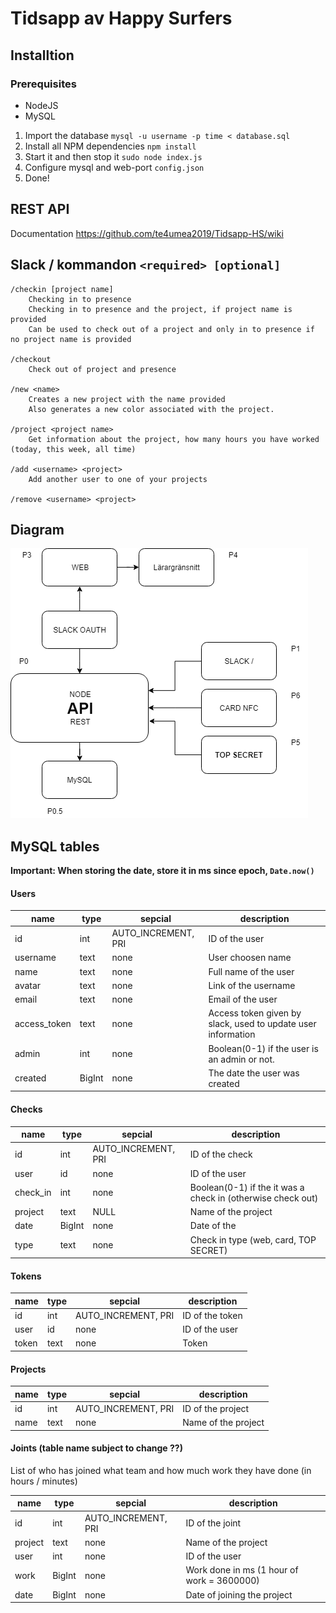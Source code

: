 # Tidsapp av Happy Surfers

## Installtion

### Prerequisites
* NodeJS
* MySQL

1. Import the database `mysql -u username -p time < database.sql`
2. Install all NPM dependencies `npm install`
3. Start it and then stop it `sudo node index.js`
4. Configure mysql and web-port `config.json`
5. Done!

## REST API
Documentation https://github.com/te4umea2019/Tidsapp-HS/wiki

## Slack / kommandon `<required> [optional]`

    /checkin [project name]
        Checking in to presence
        Checking in to presence and the project, if project name is provided
        Can be used to check out of a project and only in to presence if no project name is provided
        
    /checkout
        Check out of project and presence

    /new <name>
        Creates a new project with the name provided
        Also generates a new color associated with the project.

    /project <project name>
        Get information about the project, how many hours you have worked (today, this week, all time)

    /add <username> <project> 
        Add another user to one of your projects
        
    /remove <username> <project> 


## Diagram
![](img/diagram.png)


## MySQL tables

**Important: When storing the date, store it in ms since epoch, ```Date.now()```**

#### Users
name | type | sepcial | description
--- | --- | --- | ---
id | int | AUTO_INCREMENT, PRI | ID of the user
username | text |none | User choosen name
name | text | none | Full name of the user
avatar | text | none | Link of the username
email | text | none | Email of the user
access_token | text | none | Access token given by slack, used to update user information
admin | int | none | Boolean(0-1) if the user is an admin or not.
created | BigInt | none | The date the user was created

#### Checks
name | type | sepcial | description
--- | --- | --- | ---
id | int | AUTO_INCREMENT, PRI | ID of the check
user | id |none | ID of the user
check_in | int | none | Boolean(0-1) if the it was a check in (otherwise check out)
project | text | NULL | Name of the project
date | BigInt | none | Date of the
type | text | none | Check in type (web, card, TOP SECRET)

#### Tokens

name | type | sepcial | description
--- | --- | --- | ---
id | int | AUTO_INCREMENT, PRI | ID of the token
user | id |none | ID of the user
token | text | none | Token

#### Projects

name | type | sepcial | description
--- | --- | --- | ---
id | int | AUTO_INCREMENT, PRI | ID of the project
name | text | none | Name of the project

#### Joints (table name subject to change ??)
List of who has joined what team and how much work they have done (in hours / minutes)

name | type | sepcial | description
--- | --- | --- | ---
id | int | AUTO_INCREMENT, PRI | ID of the joint
project | text | none | Name of the project
user | int | none | ID of the user
work | BigInt | none | Work done in ms (1 hour of work = 3600000)
date | BigInt | none | Date of joining the project
